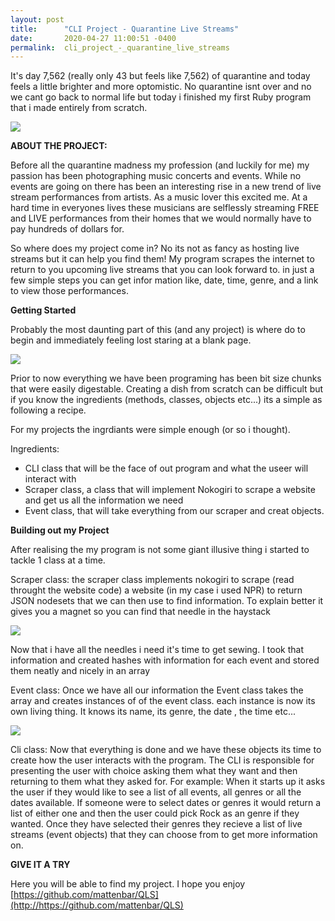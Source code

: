```yaml
---
layout: post
title:      "CLI Project - Quarantine Live Streams"
date:       2020-04-27 11:00:51 -0400
permalink:  cli_project_-_quarantine_live_streams
---
```



It's day 7,562 (really only 43 but feels like 7,562) of quarantine and today feels a little brighter and more optomistic. No quarantine isnt over and no we cant go back to normal life but today i finished my first Ruby program that i made entirely from scratch.

![](https://i.chzbgr.com/full/2590969088/hF77B983F/i-can-see-the-light)

**ABOUT THE PROJECT:**

Before all the quarantine madness my profession (and luckily for me) my passion has been photographing music concerts and events. While no events are going on there has been an interesting rise in a new trend of live stream performances from artists. As a music lover this excited me. At a hard time in everyones lives these musicians are selflessly streaming FREE and LIVE performances from their homes that we would normally have to pay hundreds of dollars for.

So where does my project come in? No its not as fancy as hosting live streams but it can help you find them! My program scrapes the internet to return to you upcoming live streams that you can look forward to. in just a few simple steps you can get infor mation like, date, time, genre, and a link to view those performances.

**Getting Started**

Probably the most daunting part of this (and any project) is where do to begin and immediately feeling lost staring at a blank page.

![](https://miro.medium.com/max/1400/1*6vFBPhHBK_vva5nOoGEwcw.png)

Prior to now everything we have been programing has been bit size chunks that were easily digestable. Creating a dish from scratch can be difficult but if you know the ingredients (methods, classes, objects etc...) its a simple as following a recipe.

For my projects the ingrdiants were simple enough (or so i thought).

Ingredients: 
  - CLI class that will be the face of out program and what the useer will interact with
  - Scraper class, a class that will implement Nokogiri to scrape a website and get us all the information we need
  - Event class, that will take everything from our scraper and creat objects.


**Building out my Project**

After realising the my program is not some giant illusive thing i started to tackle 1 class at a time.

Scraper class:
   the scraper class implements nokogiri to scrape (read throught the website code) a website (in my case i used NPR) to return  JSON nodesets that we can then use to find information. To explain better it gives you a magnet so you can find that needle in the haystack
	 
![](https://static1.squarespace.com/static/58261c4020099e94eacfcb0b/58348de54402438234b94ec4/5d8b7312c0a64117821c27ac/1569506079215/haymagnet1500w.jpg?format=1500w)

	 
Now that i have all the needles i need it's time to get sewing. I took that information and created hashes with information for each event and stored them neatly and nicely in an array
	 
	 
Event class:
    Once we have all our information the Event class takes the array and creates instances of of the event class. each instance is now its own living thing. It knows its name, its genre, the date , the time etc...
		
![](https://stevetobak.com/wp-content/uploads/2018/12/its-alive.jpg)
		
Cli class:
    Now that everything is done and we have these objects its time to create how the user interacts with the program. The CLI is responsible for presenting the user with choice asking them what they want and then returning to them what they asked for.
		For example: When it starts up it asks the user if they would like to see a list of all events, all genres or all the dates available. If someone were to select dates or genres it would return a list of either one and then the user could pick Rock as an genre if they wanted. Once they have selected their genres they recieve a list of live streams (event objects) that they can choose from to get more information on.
		
**GIVE IT A TRY**

Here you will be able to find my project. I hope you enjoy [https://github.com/mattenbar/QLS](http://https://github.com/mattenbar/QLS)

